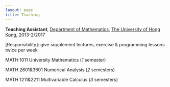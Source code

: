 ```yaml
---
layout: page
title: Teaching
---
```


**Teaching Assistant**, [Department of Mathematics](https://hkumath.hku.hk/web/index.php), [The University of Hong Kong](https://www.hku.hk/), 2013-2/2017

\[Responsibility\]: give supplement lectures, exercise & programming lessons twice per week

MATH 1011 University Mathematics \(*1* semester\) 

MATH 2601&3601 Numerical Analysis \(*2* semesters\) 

MATH 1211&2211 Multivariable Calculus \(*3* semesters\) 

